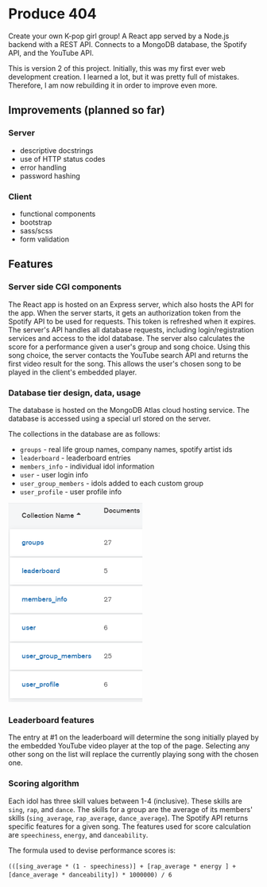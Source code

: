 # Produce 404
Create your own K-pop girl group! A React app served by a Node.js backend with a REST API. Connects to a MongoDB database, the Spotify API, and the YouTube API.

This is version 2 of this project. Initially, this was my first ever web development creation. I learned a lot, but it was pretty full of mistakes. Therefore, I am now rebuilding it in order to improve even more.

## Improvements (planned so far)

### Server

- descriptive docstrings
- use of HTTP status codes
- error handling
- password hashing

### Client

- functional components
- bootstrap
- sass/scss
- form validation 

## Features

### Server side CGI components

The React app is hosted on an Express server, which also hosts the API for the app. When the server starts, it gets an authorization token from the Spotify API to be used for requests. This token is refreshed when it expires. The server's API handles all database requests, including login/registration services and access to the idol database. The server also calculates the score for a performance given a user's group and song choice. Using this song choice, the server contacts the YouTube search API and returns the first video result for the song. This allows the user's chosen song to be played in the client's embedded player.

### Database tier design, data, usage

The database is hosted on the MongoDB Atlas cloud hosting service. The database is accessed using a special url stored on the server.

The collections in the database are as follows:

- `groups` - real life group names, company names, spotify artist ids
- `leaderboard` - leaderboard entries
- `members_info` - individual idol information
- `user` - user login info
- `user_group_members` - idols added to each custom group
- `user_profile` - user profile info

![Database](images/database.PNG)

### Leaderboard features

The entry at #1 on the leaderboard will determine the song initially played by the embedded YouTube video player at the top of the page. Selecting any other song on the list will replace the currently playing song with the chosen one.

### Scoring algorithm

Each idol has three skill values between 1-4 (inclusive). These skills are `sing`, `rap`, and `dance`. The skills for a group are the average of its members' skills (`sing_average`, `rap_average`, `dance_average`). The Spotify API returns specific features for a given song. The features used for score calculation are `speechiness`, `energy`, and `danceability`.

The formula used to devise performance scores is:

`(([sing_average * (1 - speechiness)] + [rap_average * energy ] + [dance_average * danceability]) * 1000000) / 6`